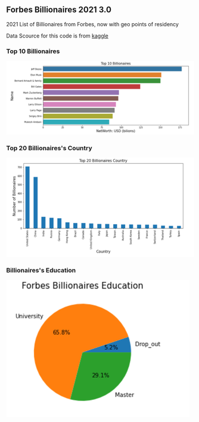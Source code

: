 ## Forbes Billionaires 2021 3.0

2021 List of Billionaires from Forbes, now with geo points of residency

Data Scource for this code is from <a href="https://www.kaggle.com/alexanderbader/forbes-billionaires-2021-30/code"> kaggle</a>


### Top 10 Billionaires
<img src="image/Top_10_Billionaires.PNG">

### Top 20 Billionaires's Country
<img src="image/Top_20_Billionaires_Countries.PNG">

### Billionaires's Education
<img src="image/forbes_billionaires_Education.PNG">
